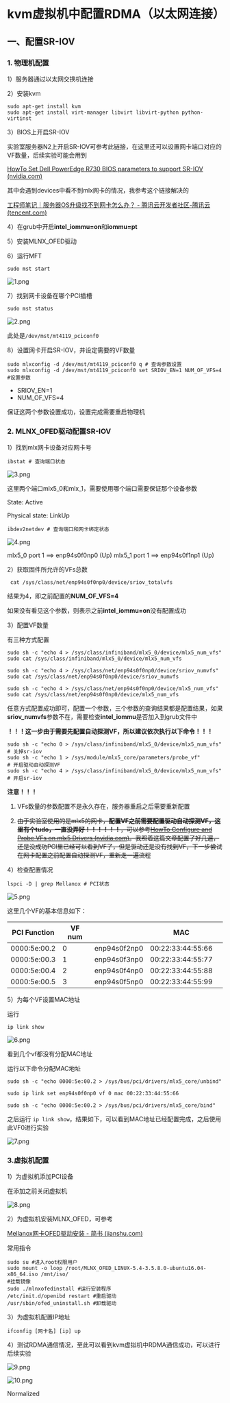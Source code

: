 # kvm虚拟机中配置RDMA（以太网连接）

## 一、配置SR-IOV

### 1. 物理机配置

1）服务器通过以太网交换机连接

2）安装kvm

```shell
sudo apt-get install kvm
sudo apt-get install virt-manager libvirt libvirt-python python-virtinst
```

3）BIOS上开启SR-IOV

实验室服务器N2上开启SR-IOV可参考此链接，在这里还可以设置网卡端口对应的VF数量，后续实验可能会用到

[HowTo Set Dell PowerEdge R730 BIOS parameters to support SR-IOV (nvidia.com)](https://enterprise-support.nvidia.com/s/article/howto-set-dell-poweredge-r730-bios-parameters-to-support-sr-iov)

其中会遇到devices中看不到mlx网卡的情况，我参考这个链接解决的

[工程师笔记｜服务器OS升级找不到网卡怎么办？ - 腾讯云开发者社区-腾讯云 (tencent.com)](https://cloud.tencent.com/developer/article/1527425)

4）在grub中开启**intel_iommu=on**和**iommu=pt**

5）安装MLNX_OFED驱动

6）运行MFT

```shell
sudo mst start
```

![1.png](figure/1.png)

7）找到网卡设备在哪个PCI插槽

```shell
sudo mst status
```

![2.png](figure/2.png)

此处是`/dev/mst/mt4119_pciconf0`

8）设置网卡开启SR-IOV，并设定需要的VF数量

```shell
sudo mlxconfig -d /dev/mst/mt4119_pciconf0 q # 查询参数设置
sudo mlxconfig -d /dev/mst/mt4119_pciconf0 set SRIOV_EN=1 NUM_OF_VFS=4 #设置参数
```

- SRIOV_EN=1
- NUM_OF_VFS=4

保证这两个参数设置成功，设置完成需要重启物理机

### 2. MLNX_OFED驱动配置SR-IOV

1）找到mlx网卡设备对应网卡号

```shell
ibstat # 查询端口状态
```

![3.png](figure/3.png)

这里两个端口mlx5_0和mlx_1，需要使用哪个端口需要保证那个设备参数

State: Active

Physical state: LinkUp

```shell
ibdev2netdev # 查询端口和网卡绑定状态
```

![4.png](figure/4.png)

mlx5_0 port 1 ==> enp94s0f0np0 (Up)
mlx5_1 port 1 ==> enp94s0f1np1 (Up)

2）获取固件所允许的VFs总数

```shell
 cat /sys/class/net/enp94s0f0np0/device/sriov_totalvfs
```

结果为4，即之前配置的**NUM_OF_VFS=4**

如果没有看见这个参数，则表示之前**intel_iommu=on**没有配置成功

3）配置VF数量

有三种方式配置

```shell
sudo sh -c "echo 4 > /sys/class/infiniband/mlx5_0/device/mlx5_num_vfs"
sudo cat /sys/class/infiniband/mlx5_0/device/mlx5_num_vfs

sudo sh -c "echo 4 > /sys/class/net/enp94s0f0np0/device/sriov_numvfs"
sudo cat /sys/class/net/enp94s0f0np0/device/sriov_numvfs

sudo sh -c "echo 4 > /sys/class/net/enp94s0f0np0/device/mlx5_num_vfs"
sudo cat /sys/class/net/enp94s0f0np0/device/mlx5_num_vfs
```

任意方式配置成功即可，配置一个参数，三个参数的查询结果都是配置结果，如果**sriov_numvfs**参数不在，需要检查**intel_iommu**是否加入到grub文件中

**！！！这一步由于需要先配置自动探测VF，所以建议依次执行以下命令！！！**

```shell
sudo sh -c "echo 0 > /sys/class/infiniband/mlx5_0/device/mlx5_num_vfs"
# 关掉sr-iov
sudo sh -c "echo 1 > /sys/module/mlx5_core/parameters/probe_vf"
# 开启驱动自动探测VF
sudo sh -c "echo 4 > /sys/class/infiniband/mlx5_0/device/mlx5_num_vfs"
# 开启sr-iov
```

**注意！！！**

1. VFs数量的参数配置不是永久存在，服务器重启之后需要重新配置

2. ~~由于实验室使用的是mlx5的网卡，**配置VF之前需要配置驱动自动探测VF，这里有个tudo，一直没弄好！！！！！！**，可以参考[HowTo Configure and Probe VFs on mlx5 Drivers (nvidia.com)](https://enterprise-support.nvidia.com/s/article/howto-configure-and-probe-vfs-on-mlx5-drivers)。我照着这篇文章配置了好几遍，还是没成功PCI里已经可以看到VF了，但是驱动还是没有找到VF，下一步尝试在网卡配置之前配置自动探测VF，重新走一遍流程~~

4）检查配置情况

```shell
lspci -D | grep Mellanox # PCI状态
```

![5.png](figure/5.png)

这里几个VF的基本信息如下：

| PCI Function | VF num |              | MAC               |     |
| ------------ | ------ | ------------ | ----------------- | --- |
| 0000:5e:00.2 | 0      | enp94s0f2np0 | 00:22:33:44:55:66 |     |
| 0000:5e:00.3 | 1      | enp94s0f3np0 | 00:22:33:44:55:77 |     |
| 0000:5e:00.4 | 2      | enp94s0f4np0 | 00:22:33:44:55:88 |     |
| 0000:5e:00.5 | 3      | enp94s0f5np0 | 00:22:33:44:55:99 |     |

5）为每个VF设置MAC地址

运行

```shell
ip link show
```

![6.png](figure/6.png)

看到几个vf都没有分配MAC地址

运行以下命令分配MAC地址

```shell
sudo sh -c "echo 0000:5e:00.2 > /sys/bus/pci/drivers/mlx5_core/unbind"

sudo ip link set enp94s0f0np0 vf 0 mac 00:22:33:44:55:66

sudo sh -c "echo 0000:5e:00.2 > /sys/bus/pci/drivers/mlx5_core/bind"
```

之后运行 `ip link show`，结果如下，可以看到MAC地址已经配置完成，之后使用此VF0进行实验

![7.png](figure/7.png)

### 3.虚拟机配置

1）为虚拟机添加PCI设备

在添加之前关闭虚拟机

![8.png](figure/8.png)

2）为虚拟机安装MLNX_OFED，可参考

[Mellanox网卡OFED驱动安装 - 简书 (jianshu.com)](https://www.jianshu.com/p/351635db6cc2)

常用指令

```shell
sudo su #进入root权限用户
sudo mount -o loop /root/MLNX_OFED_LINUX-5.4-3.5.8.0-ubuntu16.04-x86_64.iso /mnt/iso/
#挂载镜像
sudo ./mlnxofedinstall #运行安装程序
/etc/init.d/openibd restart #重启驱动
/usr/sbin/ofed_uninstall.sh #卸载驱动
```

3）为虚拟机配置IP地址

```shell
ifconfig [网卡名] [ip] up
```

4）测试RDMA通信情况，至此可以看到kvm虚拟机中RDMA通信成功，可以进行后续实验

![9.png](figure/9.png)

![10.png](figure/10.png)

Normalized
